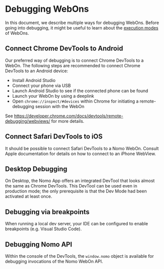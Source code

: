 # Debugging WebOns

In this document, we describe multiple ways for debugging WebOns.
Before going into debugging, it might be useful to learn about the [execution modes](https://github.com/nomo-app/nomo-webon-kit/tree/main/advanced-docs/execution_modes.md) of WebOns.

## Connect Chrome DevTools to Android

Our preferred way of debugging is to connect Chrome DevTools to a WebOn.
The following steps are recommended to connect Chrome DevTools to an Android device:

- Install Android Studio
- Connect your phone via USB
- Launch Android Studio to see if the connected phone can be found
- Launch your WebOn by using a deeplink
- Open `chrome://inspect/#devices` within Chrome for initiating a remote-debugging session with the WebOn

See <https://developer.chrome.com/docs/devtools/remote-debugging/webviews/> for more details.

## Connect Safari DevTools to iOS

It should be possible to connect Safari DevTools to a Nomo WebOn.
Consult Apple documentation for details on how to connect to an iPhone WebView.

## Desktop Debugging

On Desktop, the Nomo App offers an integrated DevTool that looks almost the same as Chrome DevTools.
This DevTool can be used even in production mode; the only prerequisite is that the Dev Mode had been activated at least once.

## Debugging via breakpoints

When running a local dev server, your IDE can be configured to enable breakpoints (e.g. Visual Studio Code).


## Debugging Nomo API

Within the console of the DevTools, the `window.nomo` object is available for debugging invocations of the Nomo WebOn API.
